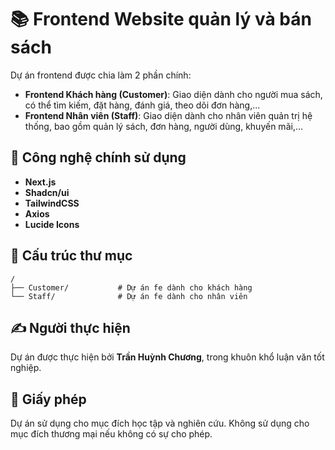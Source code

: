 # 📚 Frontend Website quản lý và bán sách

Dự án frontend được chia làm 2 phần chính:
- **Frontend Khách hàng (Customer)**: Giao diện dành cho người mua sách, có thể tìm kiếm, đặt hàng, đánh giá, theo dõi đơn hàng,...
- **Frontend Nhân viên (Staff)**: Giao diện dành cho nhân viên quản trị hệ thống, bao gồm quản lý sách, đơn hàng, người dùng, khuyến mãi,...

## 🚀 Công nghệ chính sử dụng
- **Next.js**
- **Shadcn/ui**
- **TailwindCSS**
- **Axios**
- **Lucide Icons**

## 📁 Cấu trúc thư mục
```plaintext
/
├── Customer/           # Dự án fe dành cho khách hàng
└── Staff/              # Dự án fe dành cho nhân viên
```

## ✍️ Người thực hiện
Dự án được thực hiện bởi **Trần Huỳnh Chương**, trong khuôn khổ luận văn tốt nghiệp.

## 📄 Giấy phép
Dự án sử dụng cho mục đích học tập và nghiên cứu. Không sử dụng cho mục đích thương mại nếu không có sự cho phép.